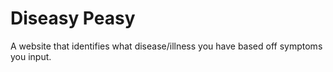 # Diseasy Peasy

A website that identifies what disease/illness you have based off symptoms you input.
